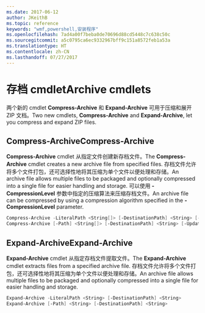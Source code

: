 ```yaml
---
ms.date: 2017-06-12
author: JKeithB
ms.topic: reference
keywords: "wmf,powershell,安装程序"
ms.openlocfilehash: 7ad4a00f7beba0de70696d88cd5448c7c638c50c
ms.sourcegitcommit: a5c0795ca6ec9332967bff9c151a8572feb1a53a
ms.translationtype: HT
ms.contentlocale: zh-CN
ms.lasthandoff: 07/27/2017
---
```

# <a name="archive-cmdlets"></a><span data-ttu-id="7e278-102">存档 cmdlet</span><span class="sxs-lookup"><span data-stu-id="7e278-102">Archive cmdlets</span></span>

<span data-ttu-id="7e278-103">两个新的 cmdlet **Compress-Archive** 和 **Expand-Archive** 可用于压缩和展开 ZIP 文档。</span><span class="sxs-lookup"><span data-stu-id="7e278-103">Two new cmdlets, **Compress-Archive** and **Expand-Archive**, let you compress and expand ZIP files.</span></span>

## <a name="compress-archive"></a><span data-ttu-id="7e278-104">Compress-Archive</span><span class="sxs-lookup"><span data-stu-id="7e278-104">Compress-Archive</span></span>
<span data-ttu-id="7e278-105">**Compress-Archive** cmdlet 从指定文件创建新存档文件。</span><span class="sxs-lookup"><span data-stu-id="7e278-105">The **Compress-Archive** cmdlet creates a new archive file from specified files.</span></span> <span data-ttu-id="7e278-106">存档文件允许将多个文件打包，还可选择性地将其压缩为单个文件以便处理和存储。</span><span class="sxs-lookup"><span data-stu-id="7e278-106">An archive file allows multiple files to be packaged and optionally compressed into a single file for easier handling and storage.</span></span> <span data-ttu-id="7e278-107">可以使用 **-CompressionLevel** 参数中指定的压缩算法来压缩存档文件。</span><span class="sxs-lookup"><span data-stu-id="7e278-107">An archive file can be compressed by using a compression algorithm specified in the **-CompressionLevel** parameter.</span></span>
```powershell
Compress-Archive -LiteralPath <String[]> [-DestinationPath] <String> [-Update] [-CompressionLevel <Microsoft.PowerShell.Commands.CompressionLevel>] 
Compress-Archive [-Path] <String[]> [-DestinationPath] <String> [-Update] [-CompressionLevel <Microsoft.PowerShell.Commands.CompressionLevel>]
```

## <a name="expand-archive"></a><span data-ttu-id="7e278-108">Expand-Archive</span><span class="sxs-lookup"><span data-stu-id="7e278-108">Expand-Archive</span></span>
<span data-ttu-id="7e278-109">**Expand-Archive** cmdlet 从指定存档文件提取文件。</span><span class="sxs-lookup"><span data-stu-id="7e278-109">The **Expand-Archive** cmdlet extracts files from a specified archive file.</span></span> <span data-ttu-id="7e278-110">存档文件允许将多个文件打包，还可选择性地将其压缩为单个文件以便处理和存储。</span><span class="sxs-lookup"><span data-stu-id="7e278-110">An archive file allows multiple files to be packaged and optionally compressed into a single file for easier handling and storage.</span></span>
```powershell
Expand-Archive -LiteralPath <String> [-DestinationPath] <String>
Expand-Archive [-Path] <String> [-DestinationPath] <String>
```

